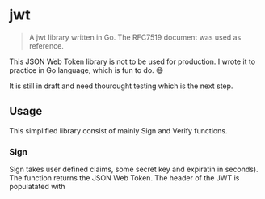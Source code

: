 # jwt

> A jwt library written in Go. The RFC7519 document was used as reference.

This JSON Web Token library is not to be used for production. I wrote it to practice in Go language, which is fun to do. :smile:

It is still in draft and need thourought testing which is the next step.

## Usage

This simplified library consist of mainly Sign and Verify functions.

### Sign

Sign takes user defined claims, some secret key and expiratin in seconds).
The function returns the JSON Web Token.
The header of the JWT is populatated with 
